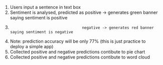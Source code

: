 1. Users input a sentence in text box
2. Sentiment is analysed, predicted as positive -> generates green banner saying sentiment is positive
3.                                     negative -> generates red banner saying sentiment is negative
4. Note: prediction accuracy will be only 77% (this is just practice to deploy a simple app)                                
5. Collected positive and negative predictions contibute to pie chart
6. Collected positive and negative predictions contibute to word cloud                               
   
